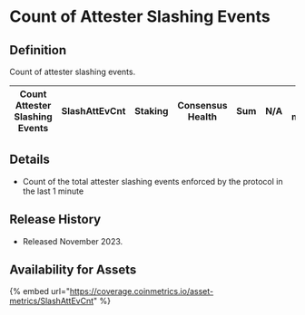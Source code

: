 # Count of Attester Slashing Events

## Definition

Count of attester slashing events.

| Count Attester Slashing Events | SlashAttEvCnt | Staking | Consensus Health | Sum | N/A | 1 minute |
| ------------------------------ | ------------- | ------- | ---------------- | --- | --- | -------- |

## Details

* Count of the total attester slashing events enforced by the protocol in the last 1 minute

## Release History

* Released November 2023.

## Availability for Assets

{% embed url="https://coverage.coinmetrics.io/asset-metrics/SlashAttEvCnt" %}
